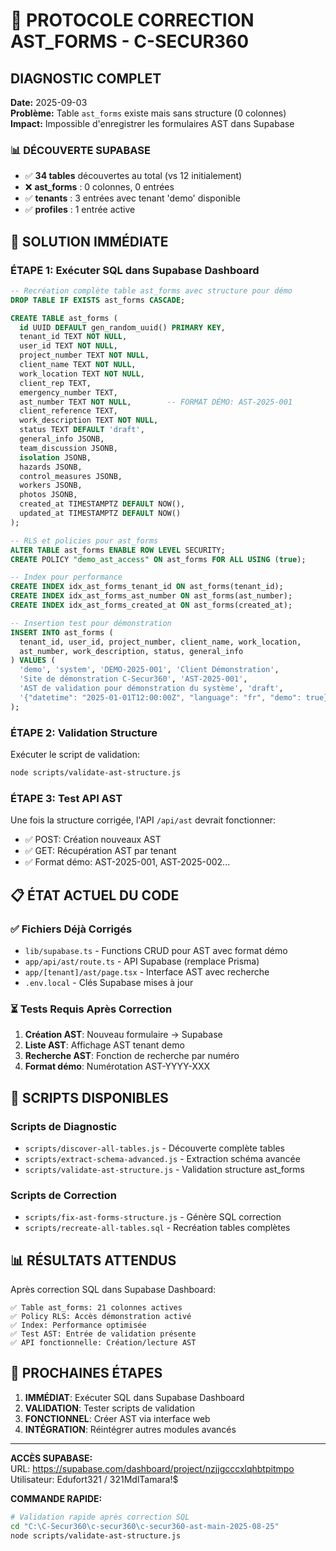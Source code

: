 # 🚨 PROTOCOLE CORRECTION AST_FORMS - C-SECUR360

## DIAGNOSTIC COMPLET
**Date:** 2025-09-03  
**Problème:** Table `ast_forms` existe mais sans structure (0 colonnes)  
**Impact:** Impossible d'enregistrer les formulaires AST dans Supabase  

### 📊 DÉCOUVERTE SUPABASE
- ✅ **34 tables** découvertes au total (vs 12 initialement)
- ❌ **ast_forms** : 0 colonnes, 0 entrées
- ✅ **tenants** : 3 entrées avec tenant 'demo' disponible
- ✅ **profiles** : 1 entrée active

## 🎯 SOLUTION IMMÉDIATE

### ÉTAPE 1: Exécuter SQL dans Supabase Dashboard
```sql
-- Recréation complète table ast_forms avec structure pour démo
DROP TABLE IF EXISTS ast_forms CASCADE;

CREATE TABLE ast_forms (
  id UUID DEFAULT gen_random_uuid() PRIMARY KEY,
  tenant_id TEXT NOT NULL,
  user_id TEXT NOT NULL,
  project_number TEXT NOT NULL,
  client_name TEXT NOT NULL,
  work_location TEXT NOT NULL,
  client_rep TEXT,
  emergency_number TEXT,
  ast_number TEXT NOT NULL,        -- FORMAT DÉMO: AST-2025-001
  client_reference TEXT,
  work_description TEXT NOT NULL,
  status TEXT DEFAULT 'draft',
  general_info JSONB,
  team_discussion JSONB,
  isolation JSONB,
  hazards JSONB,
  control_measures JSONB,
  workers JSONB,
  photos JSONB,
  created_at TIMESTAMPTZ DEFAULT NOW(),
  updated_at TIMESTAMPTZ DEFAULT NOW()
);

-- RLS et policies pour ast_forms
ALTER TABLE ast_forms ENABLE ROW LEVEL SECURITY;
CREATE POLICY "demo_ast_access" ON ast_forms FOR ALL USING (true);

-- Index pour performance
CREATE INDEX idx_ast_forms_tenant_id ON ast_forms(tenant_id);
CREATE INDEX idx_ast_forms_ast_number ON ast_forms(ast_number);
CREATE INDEX idx_ast_forms_created_at ON ast_forms(created_at);

-- Insertion test pour démonstration
INSERT INTO ast_forms (
  tenant_id, user_id, project_number, client_name, work_location,
  ast_number, work_description, status, general_info
) VALUES (
  'demo', 'system', 'DEMO-2025-001', 'Client Démonstration',
  'Site de démonstration C-Secur360', 'AST-2025-001',
  'AST de validation pour démonstration du système', 'draft',
  '{"datetime": "2025-01-01T12:00:00Z", "language": "fr", "demo": true}'::jsonb
);
```

### ÉTAPE 2: Validation Structure
Exécuter le script de validation:
```bash
node scripts/validate-ast-structure.js
```

### ÉTAPE 3: Test API AST
Une fois la structure corrigée, l'API `/api/ast` devrait fonctionner:
- ✅ POST: Création nouveaux AST
- ✅ GET: Récupération AST par tenant
- ✅ Format démo: AST-2025-001, AST-2025-002...

## 📋 ÉTAT ACTUEL DU CODE

### ✅ Fichiers Déjà Corrigés
- `lib/supabase.ts` - Functions CRUD pour AST avec format démo
- `app/api/ast/route.ts` - API Supabase (remplace Prisma)
- `app/[tenant]/ast/page.tsx` - Interface AST avec recherche
- `.env.local` - Clés Supabase mises à jour

### ⏳ Tests Requis Après Correction
1. **Création AST**: Nouveau formulaire → Supabase
2. **Liste AST**: Affichage AST tenant demo
3. **Recherche AST**: Fonction de recherche par numéro
4. **Format démo**: Numérotation AST-YYYY-XXX

## 🔧 SCRIPTS DISPONIBLES

### Scripts de Diagnostic
- `scripts/discover-all-tables.js` - Découverte complète tables
- `scripts/extract-schema-advanced.js` - Extraction schéma avancée
- `scripts/validate-ast-structure.js` - Validation structure ast_forms

### Scripts de Correction  
- `scripts/fix-ast-forms-structure.js` - Génère SQL correction
- `scripts/recreate-all-tables.sql` - Recréation tables complètes

## 📊 RÉSULTATS ATTENDUS

Après correction SQL dans Supabase Dashboard:
```
✅ Table ast_forms: 21 colonnes actives
✅ Policy RLS: Accès démonstration activé  
✅ Index: Performance optimisée
✅ Test AST: Entrée de validation présente
✅ API fonctionnelle: Création/lecture AST
```

## 🎯 PROCHAINES ÉTAPES

1. **IMMÉDIAT**: Exécuter SQL dans Supabase Dashboard
2. **VALIDATION**: Tester scripts de validation
3. **FONCTIONNEL**: Créer AST via interface web
4. **INTÉGRATION**: Réintégrer autres modules avancés

---

**ACCÈS SUPABASE:**  
URL: https://supabase.com/dashboard/project/nzjjgcccxlqhbtpitmpo  
Utilisateur: Edufort321 / 321MdlTamara!$  

**COMMANDE RAPIDE:**
```bash
# Validation rapide après correction SQL
cd "C:\C-Secur360\c-secur360\c-secur360-ast-main-2025-08-25"
node scripts/validate-ast-structure.js
```